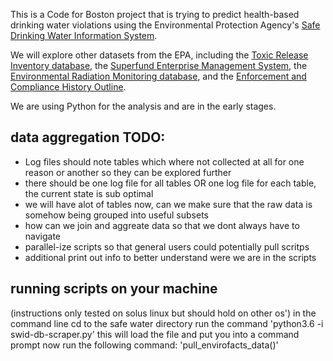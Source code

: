 
This is a Code for Boston project that is trying to predict health-based drinking water violations using the Environmental Protection Agency's [Safe Drinking Water Information System](https://www.epa.gov/enviro/sdwis-model).

We will explore other datasets from the EPA, including the [Toxic Release Inventory database](https://www.epa.gov/enviro/tri-search), the [Superfund Enterprise Management System](https://www.epa.gov/enviro/sems-search), the [Environmental Radiation Monitoring database](https://www.epa.gov/radnet), and the [Enforcement and Compliance History Outline](https://echo.epa.gov/). 

We are using Python for the analysis and are in the early stages. 

## data aggregation TODO:
- Log files should note tables which where not collected at all for one reason or another so they can be explored further
- there should be one log file for all tables OR one log file for each table, the current state is sub optimal
- we will have alot of tables now, can we make sure that the raw data is somehow being grouped into useful subsets
- how can we join and aggreate data so that we dont always have to navigate  
- parallel-ize scripts so that general users could potentially pull scritps
- additional print out info to better understand were we are in the scripts

## running scripts on your machine
(instructions only tested on solus linux but should hold on other os')
in the command line cd to the safe water directory
run the command 'python3.6 -i swid-db-scraper.py'
this will load the file and put you into a command prompt
now run the following command: 'pull_envirofacts_data()'
